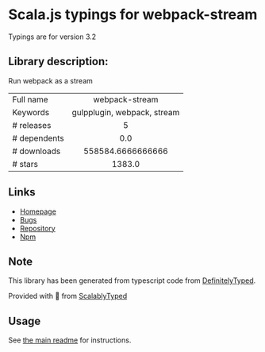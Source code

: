 
# Scala.js typings for webpack-stream

Typings are for version 3.2

## Library description:
Run webpack as a stream

|                    |                 |
| ------------------ | :-------------: |
| Full name          | webpack-stream |
| Keywords           | gulpplugin, webpack, stream |
| # releases         | 5 |
| # dependents       | 0.0 |
| # downloads        | 558584.6666666666 |
| # stars            | 1383.0 |

## Links
- [Homepage](https://github.com/shama/webpack-stream)
- [Bugs](https://github.com/shama/webpack-stream/issues)
- [Repository](https://github.com/shama/webpack-stream)
- [Npm](https://www.npmjs.com/package/webpack-stream)
    


## Note
This library has been generated from typescript code from [DefinitelyTyped](https://definitelytyped.org).

Provided with :purple_heart: from [ScalablyTyped](https://github.com/oyvindberg/ScalablyTyped)

## Usage
See [the main readme](../../readme.md) for instructions.


